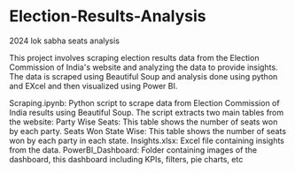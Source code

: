 # Election-Results-Analysis

2024 lok sabha seats analysis

This project involves scraping election results data from the Election Commission of India's website and analyzing the data to provide insights. The data is scraped using Beautiful Soup and analysis done using python and EXcel and then visualized using Power BI.

Scraping.ipynb: Python script to scrape data from Election Commission of India results using Beautiful Soup.
  The script extracts two main tables from the website:
      Party Wise Seats: This table shows the number of seats won by each party.
      Seats Won State Wise: This table shows the number of seats won by each party in each state.
Insights.xlsx: Excel file containing insights from the data.
PowerBI_Dashboard: Folder containing images of the dashboard, this dashboard including KPIs, filters, pie charts, etc


